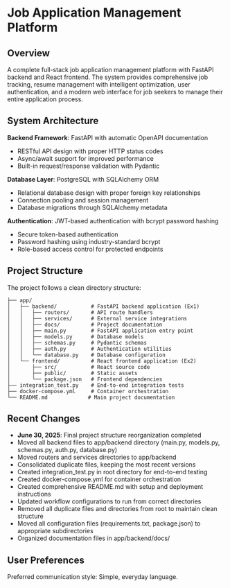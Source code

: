 # Job Application Management Platform

## Overview

A complete full-stack job application management platform with FastAPI backend and React frontend. The system provides comprehensive job tracking, resume management with intelligent optimization, user authentication, and a modern web interface for job seekers to manage their entire application process.

## System Architecture

**Backend Framework**: FastAPI with automatic OpenAPI documentation
- RESTful API design with proper HTTP status codes
- Async/await support for improved performance
- Built-in request/response validation with Pydantic

**Database Layer**: PostgreSQL with SQLAlchemy ORM
- Relational database design with proper foreign key relationships
- Connection pooling and session management
- Database migrations through SQLAlchemy metadata

**Authentication**: JWT-based authentication with bcrypt password hashing
- Secure token-based authentication
- Password hashing using industry-standard bcrypt
- Role-based access control for protected endpoints

## Project Structure

The project follows a clean directory structure:

```
├── app/
│   ├── backend/           # FastAPI backend application (Ex1)
│   │   ├── routers/       # API route handlers
│   │   ├── services/      # External service integrations
│   │   ├── docs/          # Project documentation
│   │   ├── main.py        # FastAPI application entry point
│   │   ├── models.py      # Database models
│   │   ├── schemas.py     # Pydantic schemas
│   │   ├── auth.py        # Authentication utilities
│   │   └── database.py    # Database configuration
│   └── frontend/          # React frontend application (Ex2)
│       ├── src/           # React source code
│       ├── public/        # Static assets
│       └── package.json   # Frontend dependencies
├── integration_test.py    # End-to-end integration tests
├── docker-compose.yml     # Container orchestration
└── README.md             # Main project documentation
```

## Recent Changes

- **June 30, 2025**: Final project structure reorganization completed
- Moved all backend files to app/backend directory (main.py, models.py, schemas.py, auth.py, database.py)
- Moved routers and services directories to app/backend
- Consolidated duplicate files, keeping the most recent versions
- Created integration_test.py in root directory for end-to-end testing
- Created docker-compose.yml for container orchestration
- Created comprehensive README.md with setup and deployment instructions
- Updated workflow configurations to run from correct directories
- Removed all duplicate files and directories from root to maintain clean structure
- Moved all configuration files (requirements.txt, package.json) to appropriate subdirectories
- Organized documentation files in app/backend/docs/

## User Preferences

Preferred communication style: Simple, everyday language.